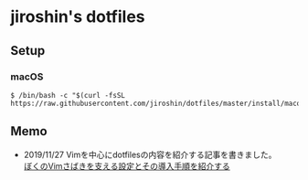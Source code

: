 # jiroshin's dotfiles

## Setup

### macOS
```bash:terminal
$ /bin/bash -c "$(curl -fsSL https://raw.githubusercontent.com/jiroshin/dotfiles/master/install/macos.sh)"
```

## Memo
- 2019/11/27 Vimを中心にdotfilesの内容を紹介する記事を書きました。  
[ぼくのVimさばきを支える設定とその導入手順を紹介する](https://qiita.com/jiroshin/items/ee86ea426a51fa24b319)
